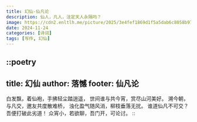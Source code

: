```yaml
---
title: 幻仙-仙凡论
description: 仙人，凡人，注定天人永隔吗？
image: https://cdn2.enltlh.me/picture/2025/3e4fef1869d1f5a5dab6c8058b974315.avif
date: 2024-11-24
categories: [诗词]
tags: [写作, 幻仙]
---
```


::poetry
---
title: 幻仙
author: 落憾
footer: 仙凡论
---
白发飘，着仙袍，手拂轻尘踏逍遥，
世间谁与共今宵，赏尽山河美好。
溯今朝，与凡交，邀友共度散难桥，
浊化盈气随风消，柳枝垂落无扰。
谁道仙凡不可交？吾便打破此劣道！
众宵小，若欲聊，吾门开，可论讨。
::
